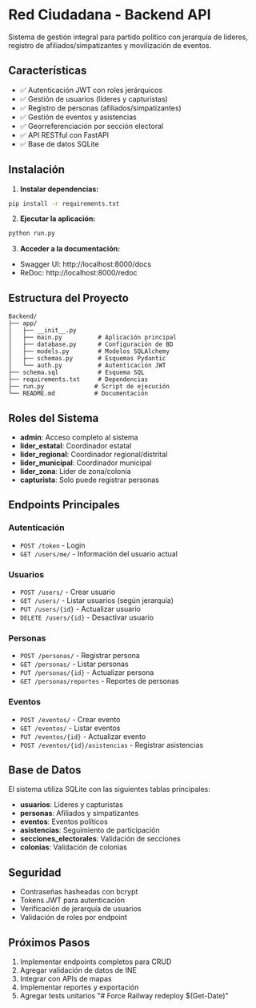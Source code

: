 # Red Ciudadana - Backend API

Sistema de gestión integral para partido político con jerarquía de líderes, registro de afiliados/simpatizantes y movilización de eventos.

## Características

- ✅ Autenticación JWT con roles jerárquicos
- ✅ Gestión de usuarios (líderes y capturistas)
- ✅ Registro de personas (afiliados/simpatizantes)
- ✅ Gestión de eventos y asistencias
- ✅ Georreferenciación por sección electoral
- ✅ API RESTful con FastAPI
- ✅ Base de datos SQLite

## Instalación

1. **Instalar dependencias:**
```bash
pip install -r requirements.txt
```

2. **Ejecutar la aplicación:**
```bash
python run.py
```

3. **Acceder a la documentación:**
- Swagger UI: http://localhost:8000/docs
- ReDoc: http://localhost:8000/redoc

## Estructura del Proyecto

```
Backend/
├── app/
│   ├── __init__.py
│   ├── main.py          # Aplicación principal
│   ├── database.py      # Configuración de BD
│   ├── models.py        # Modelos SQLAlchemy
│   ├── schemas.py       # Esquemas Pydantic
│   └── auth.py          # Autenticación JWT
├── schema.sql           # Esquema SQL
├── requirements.txt     # Dependencias
├── run.py              # Script de ejecución
└── README.md           # Documentación
```

## Roles del Sistema

- **admin**: Acceso completo al sistema
- **lider_estatal**: Coordinador estatal
- **lider_regional**: Coordinador regional/distrital
- **lider_municipal**: Coordinador municipal
- **lider_zona**: Líder de zona/colonia
- **capturista**: Solo puede registrar personas

## Endpoints Principales

### Autenticación
- `POST /token` - Login
- `GET /users/me/` - Información del usuario actual

### Usuarios
- `POST /users/` - Crear usuario
- `GET /users/` - Listar usuarios (según jerarquía)
- `PUT /users/{id}` - Actualizar usuario
- `DELETE /users/{id}` - Desactivar usuario

### Personas
- `POST /personas/` - Registrar persona
- `GET /personas/` - Listar personas
- `PUT /personas/{id}` - Actualizar persona
- `GET /personas/reportes` - Reportes de personas

### Eventos
- `POST /eventos/` - Crear evento
- `GET /eventos/` - Listar eventos
- `PUT /eventos/{id}` - Actualizar evento
- `POST /eventos/{id}/asistencias` - Registrar asistencias

## Base de Datos

El sistema utiliza SQLite con las siguientes tablas principales:

- **usuarios**: Líderes y capturistas
- **personas**: Afiliados y simpatizantes
- **eventos**: Eventos políticos
- **asistencias**: Seguimiento de participación
- **secciones_electorales**: Validación de secciones
- **colonias**: Validación de colonias

## Seguridad

- Contraseñas hasheadas con bcrypt
- Tokens JWT para autenticación
- Verificación de jerarquía de usuarios
- Validación de roles por endpoint

## Próximos Pasos

1. Implementar endpoints completos para CRUD
2. Agregar validación de datos de INE
3. Integrar con APIs de mapas
4. Implementar reportes y exportación
5. Agregar tests unitarios "# Force Railway redeploy $(Get-Date)" 
